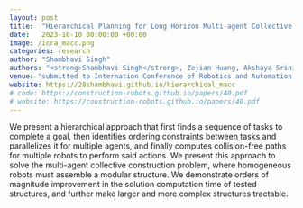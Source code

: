 ```yaml
---
layout: post
title:  "Hierarchical Planning for Long Horizon Multi-agent Collective Construction"
date:   2023-10-10 00:00:00 +00:00
image: /icra_macc.png
categories: research
author: "Shambhavi Singh"
authors: "<strong>Shambhavi Singh</strong>, Zejian Huang, Akshaya Srinivasan, Geordan Gutow, Bhaskar Vundurthy and Howie Choset"
venue: "submitted to Internation Conference of Robotics and Automation, Tokyo, Japan"
website: https://28shambhavi.github.io/hierarchical_macc
# code: https://construction-robots.github.io/papers/40.pdf
# website: https://construction-robots.github.io/papers/40.pdf
---
```

We present a hierarchical approach that first finds a sequence of tasks to complete a goal, then identifies ordering constraints between tasks and parallelizes it for multiple agents, and finally computes collision-free paths for multiple robots to perform said actions. We present this approach to solve the multi-agent collective construction problem, where homogeneous robots must assemble a modular structure. We demonstrate orders of magnitude improvement in the solution computation time of tested structures, and further make larger and more complex structures tractable.